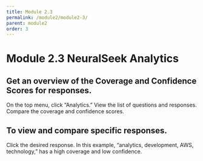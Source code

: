 ```yaml
---
title: Module 2.3
permalink: /module2/module2-3/
parent: module2
order: 3
---
```


# Module 2.3 NeuralSeek Analytics

## Get an overview of the Coverage and Confidence Scores for responses. 
On the top menu, click “Analytics.” View the list of questions and responses. Compare the coverage and confidence scores.

## To view and compare specific responses. 
Click the desired response. In this example, “analytics, development, AWS, technology,” has a high coverage and low confidence.